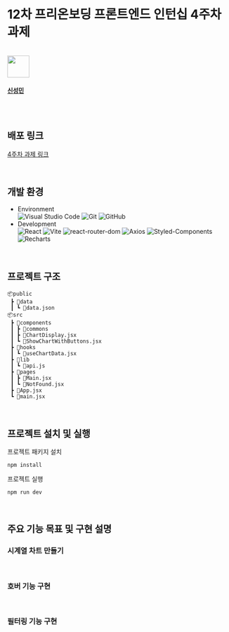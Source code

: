 # 12차 프리온보딩 프론트엔드 인턴십 4주차 과제

>

</br>

<td align="center"><a href="https://github.com/seongm2n"><img align="center" width="50" height="50" src="https://avatars.githubusercontent.com/u/62044613?v=4"/><br /><sub><h3>신성민</h3></sub></a><br /></td>
</br>

## 배포 링크

[4주차 과제 링크](https://pre-onboarding-4-gamma.vercel.app/)

</br>

## 개발 환경

- Environment  
  ![Visual Studio Code](https://img.shields.io/badge/Visual%20Studio%20Code-007ACC?style=for-the-badge&logo=visual-studio-code&logoColor=white)
  ![Git](https://img.shields.io/badge/Git-F05032?style=for-the-badge&logo=git&logoColor=white)
  ![GitHub](https://img.shields.io/badge/GitHub-181717?style=for-the-badge&logo=github&logoColor=white)
- Development  
   ![React](https://img.shields.io/badge/React-61DAFB?style=for-the-badge&logo=react&logoColor=white)
  ![Vite](https://img.shields.io/badge/vite-9CC5FB?style=for-the-badge&logo=vite&logoColor=white)
  ![react-router-dom](https://img.shields.io/badge/react--router--dom-CA4245?style=for-the-badge&logo=react-router&logoColor=white)
  ![Axios](https://img.shields.io/badge/Axios-671CDF?style=for-the-badge&logo=axios&logoColor=white)
  ![Styled-Components](https://img.shields.io/badge/styled--components%20CSS-DB7093?style=for-the-badge&logo=styledcomponents&logoColor=white)
  ![Recharts](https://img.shields.io/badge/recharts-4BC3CB?style=for-the-badge&logoColor=white)

</br>

## 프로젝트 구조

```
📦public
 ┣ 📂data
 ┃ ┗ 📜data.json
📦src
 ┣ 📂components
 ┃ ┣ 📂commons
 ┃ ┣ 📜ChartDisplay.jsx
 ┃ ┗ 📜ShowChartWithButtons.jsx
 ┣ 📂hooks
 ┃ ┗ 📜useChartData.jsx
 ┣ 📂lib
 ┃ ┗ 📜api.js
 ┣ 📂pages
 ┃ ┣ 📜Main.jsx
 ┃ ┗ 📜NotFound.jsx
 ┣ 📜App.jsx
 ┗ 📜main.jsx
```

</br>

## 프로젝트 설치 및 실행

프로젝트 패키지 설치

```
npm install
```

프로젝트 실행

```
npm run dev
```

</br>

## 주요 기능 목표 및 구현 설명

### 시계열 차트 만들기


  </br>

### 호버 기능 구현


  </br>

### 필터링 기능 구현


